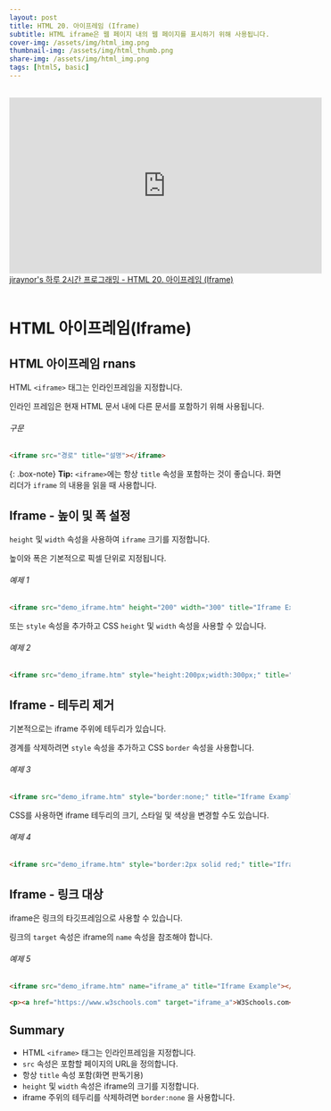 ```yaml
---
layout: post
title: HTML 20. 아이프레임 (Iframe)
subtitle: HTML iframe은 웹 페이지 내의 웹 페이지를 표시하기 위해 사용됩니다.
cover-img: /assets/img/html_img.png
thumbnail-img: /assets/img/html_thumb.png
share-img: /assets/img/html_img.png
tags: [html5, basic]
---
```


<br>
<iframe width="560" height="315" src="https://www.youtube.com/embed/-WSILrLz0h4" title="YouTube video player" frameborder="0" allow="accelerometer; autoplay; clipboard-write; encrypted-media; gyroscope; picture-in-picture" allowfullscreen></iframe>
<a href="https://youtu.be/-WSILrLz0h4" target="_blank">jiraynor's 하루 2시간 프로그래밍 - HTML 20. 아이프레임 (Iframe)</a>
<br>
<br>

# HTML 아이프레임(Iframe)

## HTML 아이프레임 rnans

HTML ```<iframe>``` 태그는 인라인프레임을 지정합니다.

인라인 프레임은 현재 HTML 문서 내에 다른 문서를 포함하기 위해 사용됩니다.

###### 구문

```html
<iframe src="경로" title="설명"></iframe>
```

{: .box-note}
**Tip:** ```<iframe>```에는 항상 ```title``` 속성을 포함하는 것이 좋습니다. 화면 리더가 ```iframe``` 의 내용을 읽을 때 사용합니다.

## Iframe - 높이 및 폭 설정

```height``` 및 ```width``` 속성을 사용하여 ```iframe``` 크기를 지정합니다.

높이와 폭은 기본적으로 픽셀 단위로 지정됩니다.

###### 예제 1

```html
<iframe src="demo_iframe.htm" height="200" width="300" title="Iframe Example"></iframe>
```

또는 ```style``` 속성을 추가하고 CSS ```height``` 및 ```width``` 속성을 사용할 수 있습니다.

###### 예제 2

```html
<iframe src="demo_iframe.htm" style="height:200px;width:300px;" title="Iframe Example"></iframe>
```

## Iframe - 테두리 제거

기본적으로는 iframe 주위에 테두리가 있습니다.

경계를 삭제하려면 ```style``` 속성을 추가하고 CSS ```border``` 속성을 사용합니다.

###### 예제 3

```html
<iframe src="demo_iframe.htm" style="border:none;" title="Iframe Example"></iframe>
```

CSS를 사용하면 iframe 테두리의 크기, 스타일 및 색상을 변경할 수도 있습니다.

###### 예제 4

```html
<iframe src="demo_iframe.htm" style="border:2px solid red;" title="Iframe Example"></iframe>
```

## Iframe - 링크 대상

iframe은 링크의 타깃프레임으로 사용할 수 있습니다.

링크의 ```target``` 속성은 iframe의 ```name``` 속성을 참조해야 합니다.

###### 예제 5

```html
<iframe src="demo_iframe.htm" name="iframe_a" title="Iframe Example"></iframe>

<p><a href="https://www.w3schools.com" target="iframe_a">W3Schools.com</a></p>
```

## Summary

+ HTML ```<iframe>``` 태그는 인라인프레임을 지정합니다.
+ ```src``` 속성은 포함할 페이지의 URL을 정의합니다.
+ 항상 ```title``` 속성 포함(화면 판독기용)
+ ```height``` 및 ```width``` 속성은 iframe의 크기를 지정합니다.
+ iframe 주위의 테두리를 삭제하려면 ```border:none``` 을 사용합니다.
